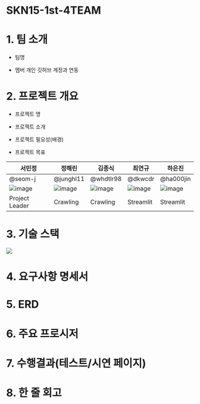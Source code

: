 # SKN15-1st-4TEAM


# 1. 팀 소개

- 팀명

- 멤버 개인 깃허브 계정과 연동

 

# 2. 프로젝트 개요

- 프로젝트 명

- 프로젝트 소개

- 프로젝트 필요성(배경)

- 프로젝트 목표

 | 서민정 | 정해린 | 김종식 | 최연규 | 하은진 |
|--|--|--|--|--|
| @seom-j | @junghl11 | @whdtlr98 | @dkwcdr | @ha000jin |
| ![image](https://github.com/user-attachments/assets/28efea1c-dfaa-4c72-8ee3-80b44eb8a928) | ![image](https://github.com/user-attachments/assets/9fddef43-29f1-42e5-814a-6837ceb2122b) | ![image](https://github.com/user-attachments/assets/92b7a7d3-0207-4ddb-9af6-2154b63b82e7) | ![image](https://github.com/user-attachments/assets/c5e05901-f90e-460b-be86-025556c410a2) | ![image](https://github.com/user-attachments/assets/3a37eaad-1742-4a0d-8b48-4bacfdb673ab) |
| Project Leader | Crawling | Crawling | Streamlit | Streamlit |

# 3. 기술 스택
   <!--Python-->
  <img src="https://img.shields.io/badge/Python-3776AB?style=flat-square&logo=Python&logoColor=white"/>
  

# 4. 요구사항 명세서

 

# 5. ERD

 

# 6. 주요 프로시저

 

# 7. 수행결과(테스트/시연 페이지)

 

# 8. 한 줄 회고
